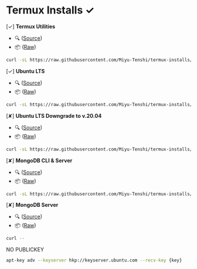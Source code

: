 # Termux Installs ✓

[✓] **Termux Utilities**
 - 🔍 ([Source](https://github.com/Miyu-Tenshi/termux-installs/blob/main/termux_utilities_install))
 - 📦 ([Raw](https://raw.githubusercontent.com/Miyu-Tenshi/termux-installs/main/termux_utilities_install))
```bash
curl -sL https://raw.githubusercontent.com/Miyu-Tenshi/termux-installs/main/termux_utilities_install | bash
```
[✓] **Ubuntu LTS**
 - 🔍 ([Source](https://github.com/Miyu-Tenshi/termux-installs/blob/main/ubuntu_lts_install))
 - 📦 ([Raw](https://raw.githubusercontent.com/Miyu-Tenshi/termux-installs/main/ubuntu_lts_install))
```bash
curl -sL https://raw.githubusercontent.com/Miyu-Tenshi/termux-installs/main/ubuntu_lts_install | bash
```
[✘] **Ubuntu LTS Downgrade to v.20.04**
 - 🔍 ([Source](https://github.com/Miyu-Tenshi/termux-installs/blob/main/ubuntu_lts_downgrade_to_20_install))
 - 📦 ([Raw](https://raw.githubusercontent.com/Miyu-Tenshi/termux-installs/main/ubuntu_lts_downgrade_to_20_install))
```bash
curl -sL https://raw.githubusercontent.com/Miyu-Tenshi/termux-installs/main/ubuntu_lts_downgrade_to_20_install | bash
```
[✘] **MongoDB CLI & Server**
 - 🔍 ([Source](https://github.com/Miyu-Tenshi/termux-installs/blob/main/mongodb_cli_and_server_install))
 - 📦 ([Raw](https://raw.githubusercontent.com/Miyu-Tenshi/termux-installs/main/mongodb_cli_and_server_install))
```bash
curl -sL https://raw.githubusercontent.com/Miyu-Tenshi/termux-installs/main/mongodb_cli_and_server_install | bash
```
[✘] **MongoDB Server**
 - 🔍 ([Source](https://github.com/Miyu-Tenshi/termux-installs/blob/main/mongodb_server_install))
 - 📦 ([Raw](https://raw.githubusercontent.com/Miyu-Tenshi/termux-installs/main/mongodb_server_install))
```bash
curl --
```

NO PUBLICKEY
```bash
apt-key adv --keyserver hkp://keyserver.ubuntu.com --recv-key {key}
```
